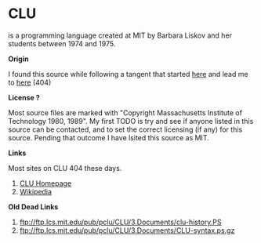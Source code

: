 # CLU #
is a programming language created at MIT by Barbara Liskov and her students between 1974 and 1975.


**Origin**

I found this source while following a tangent that started [here](http://www.pmg.lcs.mit.edu/CLU.html) and lead me to [here](http://pmg.csail.mit.edu/~dcurtis/clu/) (404)



**License ?**

Most source files are marked with "Copyright Massachusetts Institute of Technology 1980, 1989".
My first TODO is try and see if anyone listed in this source can be contacted, and to set the correct licensing (if any) for this source. Pending that outcome I have lsited this source as MIT. 


**Links**
 
Most sites on CLU 404 these days. 

1. [CLU Homepage](http://www.pmg.lcs.mit.edu/CLU.html)
2. [Wikipedia](http://en.wikipedia.org/wiki/CLU_(programming_language))

**Old Dead Links**

1. ftp://ftp.lcs.mit.edu/pub/pclu/CLU/3.Documents/clu-history.PS
2. ftp://ftp.lcs.mit.edu/pub/pclu/CLU/3.Documents/CLU-syntax.ps.gz
